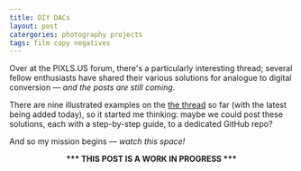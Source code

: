 ```yaml
---
title: DIY DACs
layout: post
catergories: photography projects
tags: film copy negatives
---
```


Over at the PIXLS.US forum, there's a particularly interesting thread; several fellow enthusiasts have shared their various solutions for analogue to digital conversion — <i>and the posts are still coming</i>. 

There are nine illustrated examples on the [the thread](https://discuss.pixls.us/t/diy-copy-stand-for-dslr-scanning/14833/71) so far (with the latest being added today), so it started me thinking: maybe we could post these solutions, each with a step-by-step guide, to a dedicated GitHub repo? 

And so my mission begins — <i>watch this space!</i>

<center>
<b>*** THIS POST IS A WORK IN PROGRESS ***</b>
</center>




